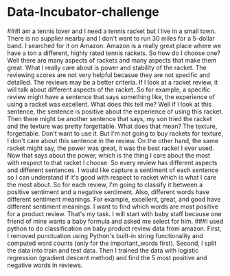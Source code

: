 # Data-Incubator-challenge
###I am a tennis lover and I need a tennis racket but I live in a small town. There is no supplier nearby and I don't want to run 30 miles for a 5-dollar band. I searched for it on Amazon. Amazon is a really great place where we have a ton a different, highly rated tennis rackets. So how do I choose one? Well there are many aspects of rackets and many aspects that make them great. What I really care about is power and stability of the racket. The reviewing scores are not very helpful becasue they are not specific and detailed. The reviews may be a better criteria. If I look at a racket review, it will talk about different aspects of the racket. So for example, a specific review might have a sentence that says something like, the experience of using a racket was excellent. What does this tell me? Well if I look at this sentence, the sentence is positive about the experience of using this racket. Then there might be another sentence that says, my son tried the racket and the texture was pretty forgettable. What does that mean? The texture, forgettable. Don't want to use it. But I'm not going to buy rackets for texture, I don't care about this sentence in the review. On the other hand, the same racket might say, the power was great, it was the best racket I ever used. Now that says about the power, which is the thing I care about the most with respect to that racket I choose. So every review has different aspects and different sentences. I would like capture a sentiment of each sentence so I can understand if it's good with respect to racket which is what I care the most about. So for each review, I'm going to classify it between a positive sentiment and a negative sentiment. Also, different words have different sentiment meanings. For example, excellent, great, and good have different sentiment meanings. I want to find which words are most positive for a product review. That's my task. I will start with baby staff because one friend of mine wants a baby formula and asked me select for him. 
###I used python to do classification on baby product review data from amazon. First, I removed punctuation using Python's built-in string functionality and computed word counts (only for the important_words first). Second, I split the data into train and test data. Then I trained the data with logistic regression (gradient descent method) and find the 5 most positive and negative words in reviews. 

